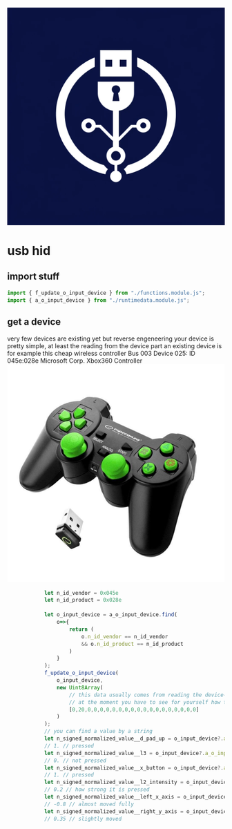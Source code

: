 <!-- {"s_msg":"this file was automatically generated","s_by":"f_generate_markdown.module.js","s_ts_created":"Mon Apr 01 2024 02:02:34 GMT+0200 (Central European Summer Time)","n_ts_created":1711929754243} -->
![./logo.webp](./logo.webp)
# usb hid
## import stuff
```javascript
import { f_update_o_input_device } from "./functions.module.js";
import { a_o_input_device } from "./runtimedata.module.js";

```
## get a device
very few devices are existing yet but reverse engeneering your device is pretty simple, at least
the reading from the device part
an existing device is for example this cheap wireless controller
Bus 003 Device 025: ID 045e:028e Microsoft Corp. Xbox360 Controller
![./045e:028e.jpeg](./045e:028e.jpeg)
```javascript
            let n_id_vendor = 0x045e
            let n_id_product = 0x028e
            
            let o_input_device = a_o_input_device.find(
                o=>{
                    return (
                        o.n_id_vendor == n_id_vendor
                        && o.n_id_product == n_id_product
                    )
                }
            );
            f_update_o_input_device(
                o_input_device, 
                new Uint8Array( 
                    // this data usually comes from reading the device->interface->endpoint 'in' 0x81
                    // at the moment you have to see for yourself how to get this data
                    [0,20,0,0,0,0,0,0,0,0,0,0,0,0,0,0,0,0,0,0]
                )
            );
            // you can find a value by a string
            let n_signed_normalized_value__d_pad_up = o_input_device?.a_o_input_sensor.find(o=>o.s_name == 'd_pad_up')
            // 1. // pressed
            let n_signed_normalized_value__l3 = o_input_device?.a_o_input_sensor.find(o=>o.s_name == 'l3')
            // 0. // not pressed
            let n_signed_normalized_value__x_button = o_input_device?.a_o_input_sensor.find(o=>o.s_name == 'x_button')
            // 1. // pressed
            let n_signed_normalized_value__l2_intensity = o_input_device?.a_o_input_sensor.find(o=>o.s_name == 'l2_intensity')
            // 0.2 // how strong it is pressed
            let n_signed_normalized_value__left_x_axis = o_input_device?.a_o_input_sensor.find(o=>o.s_name == 'left_x_axis')
            // -0.8 // almost moved fully 
            let n_signed_normalized_value__right_y_axis = o_input_device?.a_o_input_sensor.find(o=>o.s_name == 'right_y_axis')
            // 0.35 // slightly moved 

```